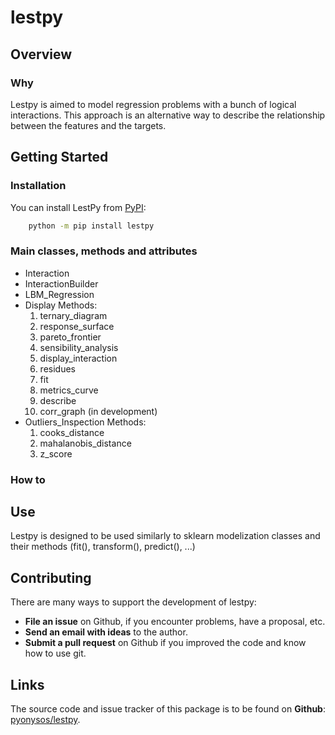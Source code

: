 # lestpy

## Overview
### Why
Lestpy is aimed to model regression problems with a bunch of logical interactions. This approach is an alternative way to describe the relationship between the features and the targets.


## Getting Started
### Installation

You can install LestPy from [PyPI]():

```sh
    python -m pip install lestpy
```

### Main classes, methods and attributes
* Interaction
* InteractionBuilder
* LBM_Regression
* Display
Methods:
    1. ternary_diagram
    2. response_surface
    3. pareto_frontier
    4. sensibility_analysis
    5. display_interaction
    6. residues
    7. fit
    8. metrics_curve
    9. describe
    10. corr_graph (in development)
* Outliers_Inspection
Methods:
    1. cooks_distance
    2. mahalanobis_distance
    3. z_score

### How to

## Use
Lestpy is designed to be used similarly to sklearn modelization classes and their methods (fit(), transform(), predict(), ...)

## Contributing
There are many ways to support the development of lestpy:

* **File an issue** on Github, if you encounter problems, have a proposal, etc.
* **Send an email with ideas** to the author.
* **Submit a pull request** on Github if you improved the code and know how to use git.


## Links
The source code and issue tracker of this package is to be found on **Github**: [pyonysos/lestpy].


[pyonysos/lestpy]: https://github.com/pyonysos/lestpy